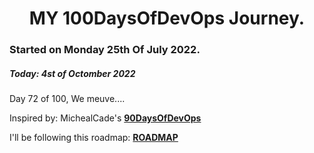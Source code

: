 <h1 align=center>
  MY 100DaysOfDevOps Journey.
</h1>

### Started on Monday 25th Of July 2022.
##### Today: 4st of Octomber 2022

Day 72 of 100, We meuve....

Inspired by: MichealCade's [**90DaysOfDevOps**](https://github.com/MichaelCade/90DaysOfDevOps)

I'll be following this roadmap: [**ROADMAP**](https://devopslearning.medium.com/100-days-of-devops-day-100-thanks-everyone-and-happy-learning-f014f0aad490)

